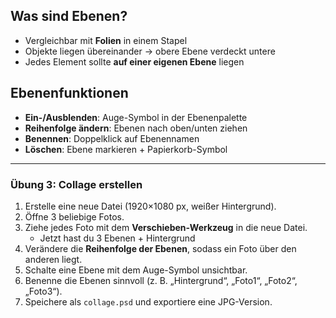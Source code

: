 ## Was sind Ebenen?
- Vergleichbar mit **Folien** in einem Stapel  
- Objekte liegen übereinander → obere Ebene verdeckt untere  
- Jedes Element sollte **auf einer eigenen Ebene** liegen  

## Ebenenfunktionen
- **Ein-/Ausblenden**: Auge-Symbol in der Ebenenpalette  
- **Reihenfolge ändern**: Ebenen nach oben/unten ziehen  
- **Benennen**: Doppelklick auf Ebenennamen  
- **Löschen**: Ebene markieren + Papierkorb-Symbol  

---

### Übung 3: Collage erstellen

1. Erstelle eine neue Datei (1920×1080 px, weißer Hintergrund).  
2. Öffne 3 beliebige Fotos.  
3. Ziehe jedes Foto mit dem **Verschieben-Werkzeug** in die neue Datei.  
   - Jetzt hast du 3 Ebenen + Hintergrund  
4. Verändere die **Reihenfolge der Ebenen**, sodass ein Foto über den anderen liegt.  
5. Schalte eine Ebene mit dem Auge-Symbol unsichtbar.  
6. Benenne die Ebenen sinnvoll (z. B. „Hintergrund“, „Foto1“, „Foto2“, „Foto3“).  
7. Speichere als `collage.psd` und exportiere eine JPG-Version.  